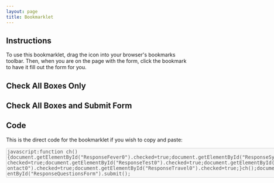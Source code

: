 ```yaml
---
layout: page
title: Bookmarklet
---
```

<div class="container" markdown="1">

Instructions
---
To use this bookmarklet, drag the icon into your browser's bookmarks toolbar. Then, when you are on the page with the form, click the bookmark to have it fill out the form for you.

<div class="row">
	<div class="col-sm-6">
<h2>Check All Boxes Only</h2>
<p><a href='javascript:function ch(){document.getElementById("ResponseFever0").checked=true;document.getElementById("ResponseSymptoms0").checked=true;document.getElementById("ResponseTest0").checked=true;document.getElementById("ResponseContact0").checked=true;document.getElementById("ResponseTravel0").checked=true;}ch();'><i class="fa fa-check fa-6x" aria-hidden="true"></i><span style="display:none;">Check Boxes</span></a></p>
</div>
<div class="col-sm-6">

<h2>Check All Boxes and Submit Form</h2>
<p><a href='javascript:function ch(){document.getElementById("ResponseFever0").checked=true;document.getElementById("ResponseSymptoms0").checked=true;document.getElementById("ResponseTest0").checked=true;document.getElementById("ResponseContact0").checked=true;document.getElementById("ResponseTravel0").checked=true;}ch();document.getElementById("ResponseQuestionsForm").submit();
'><i class="fa fa-bolt fa-6x" aria-hidden="true"></i><span style="display:none;">Check and Submit</span></a></p>
</div>
</div>

Code
----
<p>This is the direct code for the bookmarklet if you wish to copy and paste:</p>
<textarea disabled="disabled" cols="100" rows="5">
javascript:function ch(){document.getElementById("ResponseFever0").checked=true;document.getElementById("ResponseSymptoms0").checked=true;document.getElementById("ResponseTest0").checked=true;document.getElementById("ResponseContact0").checked=true;document.getElementById("ResponseTravel0").checked=true;}ch();document.getElementById("ResponseQuestionsForm").submit();
</textarea>
</div>